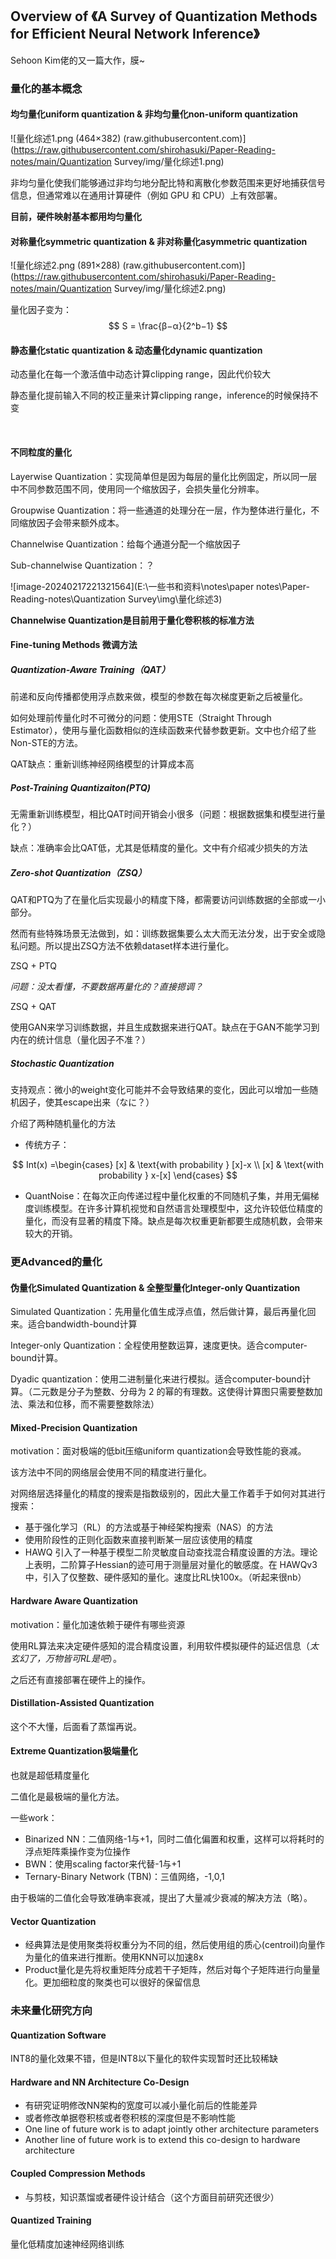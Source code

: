 
## Overview of 《A Survey of Quantization Methods for Efficient Neural Network Inference》

Sehoon Kim佬的又一篇大作，膜~

### 量化的基本概念

#### 均匀量化uniform quantization & 非均匀量化non-uniform quantization

![量化综述1.png (464×382) (raw.githubusercontent.com)](https://raw.githubusercontent.com/shirohasuki/Paper-Reading-notes/main/Quantization Survey/img/量化综述1.png)

非均匀量化使我们能够通过非均匀地分配比特和离散化参数范围来更好地捕获信号信息，但通常难以在通用计算硬件（例如 GPU 和 CPU）上有效部署。

**目前，硬件映射基本都用均匀量化**

#### 对称量化symmetric quantization & 非对称量化asymmetric quantization

![量化综述2.png (891×288) (raw.githubusercontent.com)](https://raw.githubusercontent.com/shirohasuki/Paper-Reading-notes/main/Quantization Survey/img/量化综述2.png)



量化因子变为：
$$
S = \frac{β−α}{2^b−1}
$$



#### 静态量化static quantization & 动态量化dynamic quantization

动态量化在每一个激活值中动态计算clipping range，因此代价较大

静态量化提前输入不同的校正量来计算clipping range，inference的时候保持不变

​	



#### 不同粒度的量化

Layerwise Quantization：实现简单但是因为每层的量化比例固定，所以同一层中不同参数范围不同，使用同一个缩放因子，会损失量化分辨率。

Groupwise Quantization：将一些通道的处理分在一层，作为整体进行量化，不同缩放因子会带来额外成本。

Channelwise Quantization：给每个通道分配一个缩放因子

Sub-channelwise Quantization：？

![image-20240217221321564](E:\一些书和资料\notes\paper notes\Paper-Reading-notes\Quantization Survey\img\量化综述3)

**Channelwise Quantization是目前用于量化卷积核的标准方法**



#### Fine-tuning Methods 微调方法

##### Quantization-Aware Training（QAT）

前递和反向传播都使用浮点数来做，模型的参数在每次梯度更新之后被量化。

如何处理前传量化时不可微分的问题：使用STE（Straight Through Estimator），使用与量化函数相似的连续函数来代替参数更新。文中也介绍了些Non-STE的方法。

QAT缺点：重新训练神经网络模型的计算成本高

##### Post-Training Quantizaiton(PTQ)

无需重新训练模型，相比QAT时间开销会小很多（问题：根据数据集和模型进行量化？）

缺点：准确率会比QAT低，尤其是低精度的量化。文中有介绍减少损失的方法

##### Zero-shot Quantization（ZSQ）

QAT和PTQ为了在量化后实现最小的精度下降，都需要访问训练数据的全部或一小部分。

然而有些特殊场景无法做到，如：训练数据集要么太大而无法分发，出于安全或隐私问题。所以提出ZSQ方法不依赖dataset样本进行量化。

ZSQ + PTQ

*问题：没太看懂，不要数据再量化的？直接摁调？*

ZSQ + QAT

使用GAN来学习训练数据，并且生成数据来进行QAT。缺点在于GAN不能学习到内在的统计信息（量化因子不准？）

##### Stochastic Quantization

支持观点：微小的weight变化可能并不会导致结果的变化，因此可以增加一些随机因子，使其escape出来（なに？）

介绍了两种随机量化的方法

- 传统方子：

$$
Int(x) =\begin{cases}
 [x] & \text{with probability  } [x]-x \\
 [x] & \text{with probability  } x-[x]
\end{cases}
$$


-  QuantNoise：在每次正向传递过程中量化权重的不同随机子集，并用无偏梯度训练模型。在许多计算机视觉和自然语言处理模型中，这允许较低位精度的量化，而没有显著的精度下降。缺点是每次权重更新都要生成随机数，会带来较大的开销。



### 更Advanced的量化

#### 伪量化Simulated  Quantization & 全整型量化Integer-only Quantization

Simulated Quantization：先用量化值生成浮点值，然后做计算，最后再量化回来。适合bandwidth-bound计算

Integer-only Quantization：全程使用整数运算，速度更快。适合computer-bound计算。

Dyadic quantization：使用二进制量化来进行模拟。适合computer-bound计算。（二元数是分子为整数、分母为 2 的幂的有理数。这使得计算图只需要整数加法、乘法和位移，而不需要整数除法）
#### Mixed-Precision Quantization

motivation：面对极端的低bit压缩uniform quantization会导致性能的衰减。

该方法中不同的网络层会使用不同的精度进行量化。

对网络层选择量化的精度的搜索是指数级别的，因此大量工作着手于如何对其进行搜索：

- 基于强化学习（RL）的方法或基于神经架构搜索（NAS）的方法
- 使用阶段性的正则化函数来直接判断某一层应该使用的精度
- HAWQ 引入了一种基于模型二阶灵敏度自动查找混合精度设置的方法。理论上表明，二阶算子Hessian的迹可用于测量层对量化的敏感度。在 HAWQv3 中，引入了仅整数、硬件感知的量化。速度比RL快100x。（听起来很nb）

#### Hardware Aware Quantization

motivation：量化加速依赖于硬件有哪些资源

使用RL算法来决定硬件感知的混合精度设置，利用软件模拟硬件的延迟信息（*太玄幻了，万物皆可RL是吧*）。

之后还有直接部署在硬件上的操作。

#### Distillation-Assisted Quantization

这个不大懂，后面看了蒸馏再说。

#### Extreme Quantization极端量化

也就是超低精度量化

二值化是最极端的量化方法。

一些work：

- Binarized NN：二值网络-1与+1，同时二值化偏置和权重，这样可以将耗时的浮点矩阵乘操作变为位操作
- BWN：使用scaling factor来代替-1与+1
- Ternary-Binary Network (TBN)：三值网络，-1,0,1

由于极端的二值化会导致准确率衰减，提出了大量减少衰减的解决方法（略）。

#### Vector Quantization

- 经典算法是使用聚类将权重分为不同的组，然后使用组的质心(centroil)向量作为量化的值来进行推断。使用KNN可以加速8x
- Product量化是先将权重矩阵分成若干子矩阵，然后对每个子矩阵进行向量量化。更加细粒度的聚类也可以很好的保留信息


### 未来量化研究方向

#### Quantization Software

INT8的量化效果不错，但是INT8以下量化的软件实现暂时还比较稀缺

#### Hardware and NN Architecture Co-Design

- 有研究证明修改NN架构的宽度可以减小量化前后的性能差异
- 或者修改单据卷积核或者卷积核的深度但是不影响性能
- One line of future work is to adapt jointly other architecture parameters
- Another line of future work is to extend this co-design to hardware architecture

#### Coupled Compression Methods

- 与剪枝，知识蒸馏或者硬件设计结合（这个方面目前研究还很少）

#### Quantized Training

量化低精度加速神经网络训练
